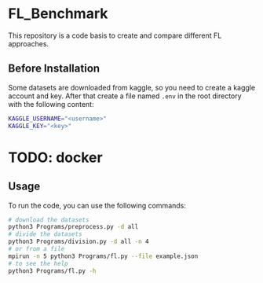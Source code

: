 # FL_Benchmark
This repository is a code basis to create and compare different FL approaches.

## Before Installation
Some datasets are downloaded from kaggle, so you need to create a kaggle account and key. After that create a file named `.env` in the root directory with the following content:
```bash
KAGGLE_USERNAME="<username>"
KAGGLE_KEY="<key>"
```

# TODO: docker

## Usage
To run the code, you can use the following commands:
```bash
# download the datasets
python3 Programs/preprocess.py -d all
# divide the datasets
python3 Programs/division.py -d all -n 4
# or from a file
mpirun -n 5 python3 Programs/fl.py --file example.json
# to see the help
python3 Programs/fl.py -h
```

